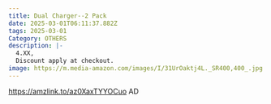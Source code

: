 ```yaml
---
title: Dual Charger--2 Pack
date: 2025-03-01T06:11:37.882Z
tags: 2025-03-01
Category: OTHERS
description: |-
  4.XX,
  Discount apply at checkout.
image: https://m.media-amazon.com/images/I/31UrOaktj4L._SR400,400_.jpg
---
```

https://amzlink.to/az0XaxTYYOCuo   AD